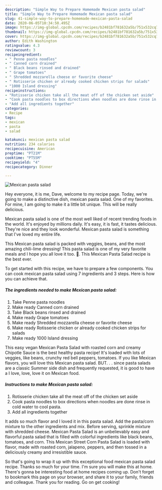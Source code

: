 ```yaml
---
description: "Simple Way to Prepare Homemade Mexican pasta salad"
title: "Simple Way to Prepare Homemade Mexican pasta salad"
slug: 41-simple-way-to-prepare-homemade-mexican-pasta-salad
date: 2020-06-05T10:34:50.495Z
image: https://img-global.cpcdn.com/recipes/b2481bf781632a5b/751x532cq70/mexican-pasta-salad-recipe-main-photo.jpg
thumbnail: https://img-global.cpcdn.com/recipes/b2481bf781632a5b/751x532cq70/mexican-pasta-salad-recipe-main-photo.jpg
cover: https://img-global.cpcdn.com/recipes/b2481bf781632a5b/751x532cq70/mexican-pasta-salad-recipe-main-photo.jpg
author: Edith Washington
ratingvalue: 4.3
reviewcount: 3
recipeingredient:
- " Penne pasta noodles"
- " Canned corn drained"
- " Black beans rinsed and drained"
- " Grape tomatoes"
- " Shredded mozzarella cheese or favorite cheese"
- " Rotisserie chicken or already cooked chicken strips for salads"
- "1000 Island dressing"
recipeinstructions:
- "Rotisserie chicken take all the meat off of the chicken set aside"
- "Cook pasta noodles to box directions when noodles are done rinse in cold water to cool pasta."
- "Add all ingredients together"
categories:
- Recipe
tags:
- mexican
- pasta
- salad

katakunci: mexican pasta salad 
nutrition: 234 calories
recipecuisine: American
preptime: "PT21M"
cooktime: "PT55M"
recipeyield: "4"
recipecategory: Dinner

---
```



![Mexican pasta salad](https://img-global.cpcdn.com/recipes/b2481bf781632a5b/751x532cq70/mexican-pasta-salad-recipe-main-photo.jpg)

Hey everyone, it is me, Dave, welcome to my recipe page. Today, we're going to make a distinctive dish, mexican pasta salad. One of my favorites. For mine, I am going to make it a little bit unique. This will be really delicious.

Mexican pasta salad is one of the most well liked of recent trending foods in the world. It's enjoyed by millions daily. It's easy, it is fast, it tastes delicious. They're nice and they look wonderful. Mexican pasta salad is something that I've loved my entire life.

This Mexican pasta salad is packed with veggies, beans, and the most amazing chili-lime dressing! This pasta salad is one of my very favorite meals and I hope you all love it too. 🙂. This Mexican Pasta Salad recipe is the best ever.


To get started with this recipe, we have to prepare a few components. You can cook mexican pasta salad using 7 ingredients and 3 steps. Here is how you can achieve that.

##### The ingredients needed to make Mexican pasta salad:

1. Take  Penne pasta noodles
1. Make ready  Canned corn drained
1. Take  Black beans rinsed and drained
1. Make ready  Grape tomatoes
1. Make ready  Shredded mozzarella cheese or favorite cheese
1. Make ready  Rotisserie chicken or already cooked chicken strips for salads
1. Make ready 1000 Island dressing


This easy vegan Mexican Pasta Salad with roasted corn and creamy Chipotle Sauce is the best healthy pasta recipe! It&#39;s loaded with lots of veggies, like beans, crunchy red bell peppers, tomatoes. If you like Mexican flavors, you will love this Mexican pasta salad. BUT. . . since pasta salads are a classic Summer side dish and frequently requested, it is good to have a I love, love, love it on Mexican food. 

##### Instructions to make Mexican pasta salad:

1. Rotisserie chicken take all the meat off of the chicken set aside
1. Cook pasta noodles to box directions when noodles are done rinse in cold water to cool pasta.
1. Add all ingredients together


It adds so much flavor and I loved it in this pasta salad. Add the pasta/corn mixture to the other ingredients and mix. Before serving, sprinkle mixture with shredded cheese. Mexican Pasta Salad is an unbelievably easy and flavorful pasta salad that is filled with colorful ingredients like black beans, tomatoes, and corn. This Mexican Street Corn Pasta Salad is loaded with flavor, made with roasted corn, jalapeno, peppers, and then tossed in a deliciously creamy and irresistible sauce. 

So that's going to wrap it up with this exceptional food mexican pasta salad recipe. Thanks so much for your time. I'm sure you will make this at home. There's gonna be interesting food at home recipes coming up. Don't forget to bookmark this page on your browser, and share it to your family, friends and colleague. Thank you for reading. Go on get cooking!
